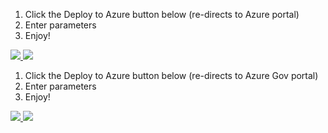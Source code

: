 1. Click the Deploy to Azure button below (re-directs to Azure portal)
2. Enter parameters
3. Enjoy!

<a href="https://portal.azure.com/#create/Microsoft.Template/uri/https%3A%2F%2Fraw.githubusercontent.com%2rkyttle%2Deploy-Multiple-Azure-VMs%2master%2DeployMultipleVMs_ExistingVNET.json" target="_blank">
    <img src="http://azuredeploy.net/deploybutton.png"/>
</a>
<a href="http://armviz.io/#/?load=https://raw.githubusercontent.com/rkyttle/Deploy-Multiple-Azure-VMs/master/DeployMultipleVMs_OMSExtension_ExistingVNET_NoDefault.json" target="_blank">
    <img src="http://armviz.io/visualizebutton.png"/>
</a>

1. Click the Deploy to Azure button below (re-directs to Azure Gov portal)
2. Enter parameters
3. Enjoy!

<a href="https://portal.azure.us/#create/Microsoft.Template/uri/https%3A%2F%2Fraw.githubusercontent.com%2rkyttle%2Deploy-Multiple-Azure-VMs%2master%2DeployMultipleVMs_ExistingVNET.json" target="_blank">
    <img src="http://azuredeploy.net/deploybutton.png"/>
</a>
<a href="http://armviz.io/#/?load=https://raw.githubusercontent.com/rkyttle/Deploy-Multiple-Azure-VMs/master/DeployMultipleVMs_OMSExtension_ExistingVNET_NoDefault.json" target="_blank">
    <img src="http://armviz.io/visualizebutton.png"/>
</a>
